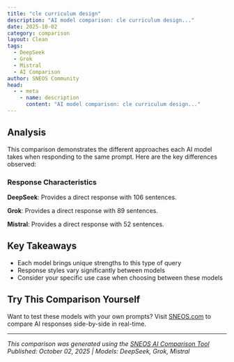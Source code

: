 ```yaml
---
title: "cle curriculum design"
description: "AI model comparison: cle curriculum design..."
date: 2025-10-02
category: comparison
layout: Clean
tags:
  - DeepSeek
  - Grok
  - Mistral
  - AI Comparison
author: SNEOS Community
head:
  - - meta
    - name: description
      content: "AI model comparison: cle curriculum design..."
---
```


<ChatComparison
  title="cle curriculum design"
  prompt="cle curriculum design"
  :responses='{"DeepSeek": "Of course. Designing a curriculum is a systematic process that translates educational philosophy and goals into a practical plan for teaching and learning. Here is a comprehensive guide to curriculum design, broken down into key stages and principles.\n\n---\n\n### **What is Curriculum Design?**\n\nCurriculum design is the **intentional organization of learning experiences** to achieve specific educational outcomes. It\u0027s not just a list of topics, but a coherent plan that includes:\n\n* **What** students will learn (content, knowledge, skills)\n* **How** they will learn it (teaching methods, activities, resources)\n* **How** we will know they have learned it (assessment)\n* **Why** they are learning it (the purpose and rationale)\n\n---\n\n### **Core Models of Curriculum Design**\n\nThere are several established models. Most modern curricula are a hybrid, but understanding the pure forms is helpful.\n\n| Model | Focus | Pros | Cons | Best For |\n| :--- | :--- | :--- | :--- | :--- |\n| **Subject-Centered** | Mastery of specific subject matter (e.g., History, Biology). | Logical, easy to organize, familiar. | Can be rigid, may not connect to student interests or real-world problems. | Foundational knowledge in traditional disciplines. |\n| **Learner-Centered** | The needs, interests, and experiences of the students. | Increases motivation and engagement, promotes holistic development. | Can be less structured, may risk gaps in core knowledge. | Progressive education, elective courses, early childhood. |\n| **Problem-Centered** | Solving real-world problems or exploring broad themes. | Highly relevant, develops critical thinking and application skills. | Can be complex to plan and assess, requires integration of multiple subjects. | STEM/STEAM, project-based learning (PBL), interdisciplinary studies. |\n| **Spiral Curriculum** | Revisiting key concepts at increasing levels of complexity over time. | Reinforces learning and builds deep understanding. | Requires careful long-term planning across grade levels. | Foundational concepts in math, science, and literacy. |\n\n---\n\n### **A Step-by-Step Process for Curriculum Design**\n\nThis is a practical, cyclical process that can be applied to a single course, a unit, or an entire program.\n\n#### **Stage 1: Foundation \u0026 Analysis (The \u0022Why\u0022)**\n\n1. **Needs Assessment:**\n * **Student Needs:** Who are your learners? What are their prior knowledge, skills, interests, and cultural backgrounds?\n * **Stakeholder Needs:** What are the requirements of the school, district, state/province, or national standards?\n * **Societal Needs:** What skills and knowledge are needed for the future workforce and engaged citizenship (e.g., critical thinking, collaboration, digital literacy)?\n\n2. **Define the Rationale \u0026 Philosophy:**\n * Why does this curriculum exist? What is your core belief about how students learn best? This guides all subsequent decisions.\n\n#### **Stage 2: Planning \u0026 Outcomes (The \u0022What\u0022)**\n\n3. **Establish Aims, Goals, and Objectives (Outcomes):**\n * **Aims:** Broad, long-term purposes (e.g., \u0022To create scientifically literate citizens.\u0022).\n * **Goals:** General statements of what students will achieve in the course/program (e.g., \u0022Students will understand the principles of ecology.\u0022).\n * **Learning Objectives (SWBAT - Students Will Be Able To...):** Specific, measurable, and observable statements of what students will know and be able to do by the end of a lesson or unit. Use **Bloom\u0027s Taxonomy** (Remember, Understand, Apply, Analyze, Evaluate, Create) to ensure a range of cognitive skills.\n * *Example: \u0022SWBAT analyze the causes and effects of the Industrial Revolution and create a presentation arguing its most significant impact.\u0022*\n\n4. **Select and Organize Content:**\n * What key knowledge, concepts, principles, and skills are essential to achieve the objectives?\n * Organize content logically (chronologically, by theme, from simple to complex).\n\n#### **Stage 3: Development \u0026 Implementation (The \u0022How\u0022)**\n\n5. **Design Learning Experiences and Instruction:**\n * This is the core of the \u0022teacher\u0027s guide.\u0022 How will students interact with the content?\n * Choose pedagogical strategies: Lectures, Socratic seminars, collaborative group work, inquiry-based learning, project-based learning (PBL), labs, field trips, etc.\n * Select resources and materials: Textbooks, primary sources, videos, software, lab equipment.\n\n6. **Plan for Assessment and Evaluation:**\n * **Formative Assessment (Assessment *for* Learning):** Ongoing, low-stakes checks for understanding (e.g., quizzes, exit tickets, class discussions, drafts). Used to *inform* teaching.\n * **Summative Assessment (Assessment *of* Learning):** Culminating tasks that evaluate mastery at the end of a unit (e.g., final exam, research paper, performance, portfolio).\n * Ensure **alignment** between your objectives, learning activities, and assessments. This is the principle of **\u0022Backward Design\u0022** (Wiggins \u0026 McTighe).\n\n#### **Stage 4: Review \u0026 Reflection**\n\n7. **Implement the Curriculum:**\n * Put the plan into action in the classroom.\n\n8. **Evaluate and Revise:**\n * **Curriculum Evaluation:** Did it work? Collect data from student performance, student feedback, and teacher reflection.\n * **Iterate and Improve:** Curriculum design is never finished. Use the evaluation data to refine and improve the curriculum for the next cycle.\n\n---\n\n### **Key Principles of Effective Curriculum Design**\n\n* **Alignment:** The \u0022Golden Rule.\u0022 Ensure tight coherence between Learning Objectives, Learning Activities, and Assessments.\n* **Backward Design (Understanding by Design):** Start with the end goal (desired results and assessments) *before* planning learning activities.\n* **Articulation:** The curriculum should flow smoothly both **vertically** (from one grade level to the next) and **horizontally** (across subjects in the same grade level).\n* **Balance:** Strive for a balance between knowledge and skills, theory and practice, individual work and collaboration.\n* **Equity \u0026 Inclusion:** The curriculum should be accessible, culturally responsive, and provide multiple means of engagement, representation, and expression (Universal Design for Learning - UDL).\n* **Engagement:** It should be challenging, relevant, and interesting to students.\n* **Flexibility:** Allow for teacher autonomy and adaptation to meet the needs of specific student groups.\n\n### **Example: A Mini-Curriculum Design Template**\n\n**Unit Title:** [e.g., Sustainable Cities of the Future]\n**Subject/Course:** [e.g., Grade 9 Integrated Science \u0026 Geography]\n\n1. **Stage 1: Foundation**\n * **Rationale:** To understand human impact on the environment and empower students to design innovative solutions.\n * **Standards:** [List relevant NGSS and Geography standards here]\n\n2. **Stage 2: Outcomes**\n * **Learning Objectives (SWBAT):**\n * Analyze data on urban energy and water use.\n * Explain the principles of sustainable design.\n * Collaborate to design a model \u0022sustainable city block.\u0022\n * Persuasively present and defend their design choices.\n\n3. **Stage 3: Instruction \u0026 Assessment**\n * **Learning Activities:**\n * Case studies of Curitiba, Copenhagen.\n * Lab on water filtration.\n * Guest speaker from a city planning department.\n * Group project: Design a city block using SimCity or a physical model.\n * **Assessments:**\n * **Formative:** Quiz on key terms, annotated bibliography of research.\n * **Summative:** Final group project presentation and a written reflection.\n\n4. **Stage 4: Resources \u0026 Materials**\n * Articles, videos, software, modeling clay/recycled materials, lab equipment.\n\nBy following a structured yet flexible process like this, educators can create powerful, effective, and engaging learning experiences for all students.", "Grok": "Designing a curriculum for Continuing Legal Education (CLE) is a structured process that ensures legal professionals maintain and enhance their knowledge, skills, and ethical standards. CLE programs are often required by bar associations or regulatory bodies to ensure lawyers stay current with laws, regulations, and professional practices. Below is a step-by-step guide to designing a CLE curriculum:\n\n---\n\n### 1. Identify the Target Audience\n - Determine the specific group of legal professionals for whom the curriculum is designed (e.g., new attorneys, experienced practitioners, in-house counsel, or specialists in a particular field like intellectual property or family law).\n - Assess their needs, experience levels, and areas of practice to tailor content accordingly.\n\n---\n\n### 2. Define Learning Objectives\n - Establish clear, measurable goals for what participants should achieve by the end of the CLE program. Examples include:\n - Understanding recent changes in legislation or case law.\n - Developing practical skills (e.g., trial advocacy, contract drafting).\n - Enhancing ethical decision-making.\n - Align objectives with state or national CLE requirements, such as mandatory hours in ethics, diversity, or technology.\n\n---\n\n### 3. Research CLE Requirements and Accreditation\n - Review the specific CLE requirements mandated by the relevant bar association or jurisdiction (e.g., number of credits or hours required annually, subject-specific mandates like ethics or professionalism).\n - Ensure the curriculum aligns with accreditation standards to award participants CLE credits. This may involve submitting the program for approval to the appropriate regulatory body.\n\n---\n\n### 4. Select Relevant Topics and Content\n - Choose topics based on current trends, emerging legal issues, and the needs of the target audience. Examples include:\n - Substantive law updates (e.g., changes in tax law, data privacy regulations like GDPR).\n - Skills-based training (e.g., negotiation, mediation, legal research using AI tools).\n - Ethics and professionalism (e.g., avoiding conflicts of interest, maintaining client confidentiality).\n - Diversity, equity, and inclusion (DEI) in legal practice (increasingly a required component in many jurisdictions).\n - Incorporate practical, real-world applications through case studies, hypothetical scenarios, or interactive discussions.\n\n---\n\n### 5. Determine Delivery Formats\n - Decide how the content will be delivered based on accessibility, audience preference, and resource availability. Options include:\n - **In-person seminars or workshops**: Ideal for networking and interactive learning.\n - **Online webinars or self-paced courses**: Convenient for busy professionals or those in remote areas.\n - **Hybrid models**: Combining live and recorded content.\n - Ensure compliance with CLE rules regarding live vs. self-study credits (some jurisdictions limit self-study hours).\n\n---\n\n### 6. Engage Qualified Instructors\n - Select subject matter experts, experienced practitioners, judges, or academics to lead sessions.\n - Ensure instructors are engaging, knowledgeable, and capable of addressing practical challenges faced by attendees.\n - Provide instructors with guidelines to align their presentations with learning objectives and CLE credit requirements.\n\n---\n\n### 7. Develop Course Materials\n - Create comprehensive, up-to-date materials such as handouts, slide decks, reference guides, or case law summaries.\n - Include resources for further reading or research, if applicable.\n - Ensure materials are accessible (e.g., digital copies for online learners, ADA compliance for in-person events).\n\n---\n\n### 8. Incorporate Interactive and Practical Elements\n - Engage participants through Q\u0026A sessions, panel discussions, role-playing, or mock trials.\n - Use technology (e.g., polling tools, virtual breakout rooms) to increase interaction in online formats.\n - Design assessments or quizzes to evaluate learning outcomes, if required by the accrediting body.\n\n---\n\n### 9. Set a Timeline and Schedule\n - Plan the duration of the program (e.g., a one-day seminar, a multi-week course, or a series of short webinars).\n - Allocate time for each topic, ensuring a balance between substantive content, skills training, and breaks (for in-person events).\n - Schedule sessions at times that accommodate participants\u2019 availability (e.g., evenings or weekends for working attorneys).\n\n---\n\n### 10. Budget and Pricing\n - Calculate costs for venue rental (if in-person), technology platforms (for online delivery), instructor fees, materials, and marketing.\n - Set registration fees that cover expenses while remaining affordable for the target audience.\n - Consider offering discounts for early registration, group attendance, or bar association members.\n\n---\n\n### 11. Market the CLE Program\n - Promote the program through bar association newsletters, email campaigns, social media, and legal industry networks.\n - Highlight key benefits, such as earning mandatory credits, learning from renowned speakers, or gaining practical skills.\n - Provide early registration deadlines and reminders to maximize attendance.\n\n---\n\n### 12. Evaluate and Gather Feedback\n - Distribute post-event surveys to participants to assess the program\u2019s effectiveness, instructor performance, and content relevance.\n - Use feedback to improve future CLE programs and address any gaps in content or delivery.\n - Analyze attendance and credit completion data to ensure compliance with CLE reporting requirements.\n\n---\n\n### 13. Handle Administrative and Reporting Tasks\n - Track attendance and participation to award CLE credits.\n - Provide certificates of completion or report credits directly to the appropriate bar association or regulatory body, if required.\n - Maintain records of attendance and course materials as per jurisdictional guidelines.\n\n---\n\n### Additional Considerations\n - **Diversity and Inclusion**: Ensure the curriculum reflects diverse perspectives and addresses DEI topics, which are increasingly mandated by many jurisdictions.\n - **Technology**: Leverage legal tech tools for content delivery and engagement, and offer training on tech-related topics (e.g., cybersecurity for law firms).\n - **Ethics Focus**: Dedicate time to ethics and professionalism, as these are often mandatory components of CLE requirements.\n - **Customization**: Tailor the curriculum to local laws, regulations, or practice-specific needs of the audience.\n\n---\n\nBy following these steps, you can design a CLE curriculum that not only meets regulatory requirements but also provides meaningful, practical value to legal professionals, helping them grow in their careers while maintaining high standards of practice. If you have a specific focus area or jurisdiction in mind, I can assist in refining the curriculum further!", "Mistral": "Designing a curriculum for a Continuing Legal Education (CLE) program involves creating a structured educational plan that meets the needs of legal professionals seeking to enhance their knowledge and skills. Here are the key steps and considerations for designing a CLE curriculum:\n\n### 1. **Identify Learning Objectives**\n - **Skill Development:** Determine the specific skills and knowledge areas that the curriculum should address (e.g., legal writing, trial advocacy, ethics).\n - **Professional Development:** Include objectives related to career advancement, such as leadership, management, and business development.\n - **Compliance:** Ensure the curriculum meets any mandatory CLE requirements set by state bar associations or other regulatory bodies.\n\n### 2. **Conduct a Needs Assessment**\n - **Surveys and Feedback:** Gather input from legal professionals to understand their educational needs and preferences.\n - **Market Analysis:** Research current trends and emerging issues in the legal field to ensure the curriculum is relevant and up-to-date.\n\n### 3. **Develop Course Content**\n - **Core Courses:** Include foundational courses that cover essential topics such as legal ethics, professional responsibility, and substantive law updates.\n - **Elective Courses:** Offer a variety of specialized courses that cater to different practice areas and interests (e.g., intellectual property, family law, corporate law).\n - **Interactive Elements:** Incorporate case studies, role-playing, simulations, and group discussions to enhance learning.\n\n### 4. **Select Delivery Methods**\n - **Live Classes:** Offer in-person workshops, seminars, and conferences.\n - **Online Courses:** Provide e-learning options such as webinars, video lectures, and self-paced online courses.\n - **Blended Learning:** Combine live and online elements to create a flexible and engaging learning experience.\n\n### 5. **Choose Instructors**\n - **Expertise:** Select instructors who are experts in their fields and have experience in teaching and training.\n - **Diversity:** Ensure a diverse range of instructors to provide different perspectives and expertise.\n - **Engagement:** Choose instructors who are engaging and can effectively communicate complex legal concepts.\n\n### 6. **Create a Schedule**\n - **Frequency:** Determine the frequency of courses (e.g., weekly, monthly, quarterly).\n - **Duration:** Decide on the length of each course (e.g., one-hour sessions, full-day workshops).\n - **Accessibility:** Ensure the schedule is accessible to working professionals, possibly offering evening and weekend options.\n\n### 7. **Evaluate and Assess**\n - **Feedback Mechanisms:** Implement feedback mechanisms such as surveys, evaluations, and focus groups to gather input from participants.\n - **Continuous Improvement:** Use feedback to continuously improve the curriculum and ensure it remains relevant and effective.\n\n### 8. **Certification and Credits**\n - **Accreditation:** Ensure the curriculum is accredited by relevant legal education bodies.\n - **Credits:** Provide participants with CLE credits that can be used to meet their professional development requirements.\n\n### 9. **Marketing and Outreach**\n - **Promotion:** Develop a marketing plan to promote the CLE program through various channels such as email, social media, and legal publications.\n - **Partnerships:** Collaborate with law firms, bar associations, and other legal organizations to expand reach and credibility.\n\n### 10. **Technology and Resources**\n - **Learning Management System (LMS):** Use an LMS to manage course content, registrations, and participant tracking.\n - **Resources:** Provide access to additional resources such as articles, case studies, and legal databases.\n\n### Example Curriculum Outline\n\n#### **Core Courses**\n1. **Legal Ethics and Professional Responsibility**\n - Ethical Decision-Making\n - Conflicts of Interest\n - Client Confidentiality\n\n2. **Substantive Law Updates**\n - Recent Legislative Changes\n - Case Law Developments\n - Emerging Legal Trends\n\n#### **Elective Courses**\n1. **Intellectual Property Law**\n - Patent Law\n - Trademark Law\n - Copyright Law\n\n2. **Family Law**\n - Divorce and Custody\n - Child Support\n - Adoption Law\n\n3. **Corporate Law**\n - Mergers and Acquisitions\n - Corporate Governance\n - Securities Law\n\n#### **Interactive Elements**\n1. **Case Studies and Simulations**\n - Mock Trials\n - Negotiation Scenarios\n - Ethical Dilemmas\n\n2. **Group Discussions**\n - Legal Debates\n - Panel Discussions\n - Peer Reviews\n\nBy following these steps and considerations, you can design a comprehensive and effective CLE curriculum that meets the needs of legal professionals and helps them stay current in their field."}' 
  published-date="02:40"
/>

## Analysis

This comparison demonstrates the different approaches each AI model takes when responding to the same prompt. Here are the key differences observed:

### Response Characteristics

**DeepSeek**: Provides a direct response with 106 sentences. 

**Grok**: Provides a direct response with 89 sentences. 

**Mistral**: Provides a direct response with 52 sentences. 

## Key Takeaways

- Each model brings unique strengths to this type of query
- Response styles vary significantly between models
- Consider your specific use case when choosing between these models

## Try This Comparison Yourself

Want to test these models with your own prompts? Visit [SNEOS.com](https://sneos.com) to compare AI responses side-by-side in real-time.

---

*This comparison was generated using the [SNEOS AI Comparison Tool](https://sneos.com)*
*Published: October 02, 2025 | Models: DeepSeek, Grok, Mistral*
